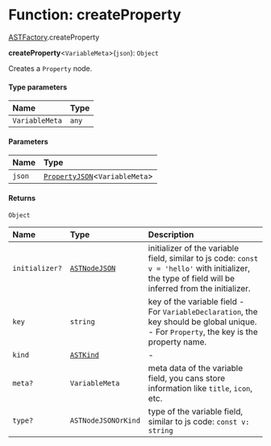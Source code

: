 # Function: createProperty

[ASTFactory](/auto-docs/variable-core/modules/ASTFactory.md).createProperty

**createProperty**<`VariableMeta`>(`json`): `Object`

Creates a `Property` node.

#### Type parameters

| Name | Type |
| :------ | :------ |
| `VariableMeta` | `any` |

#### Parameters

| Name | Type |
| :------ | :------ |
| `json` | [`PropertyJSON`](/auto-docs/variable-core/types/PropertyJSON.md)<`VariableMeta`> |

#### Returns

`Object`

| Name | Type | Description |
| :------ | :------ | :------ |
| `initializer?` | [`ASTNodeJSON`](/auto-docs/variable-core/interfaces/ASTNodeJSON.md) | initializer of the variable field, similar to js code: `const v = 'hello'` with initializer, the type of field will be inferred from the initializer. |
| `key` | `string` | key of the variable field - For `VariableDeclaration`, the key should be global unique. - For `Property`, the key is the property name. |
| `kind` | [`ASTKind`](/auto-docs/variable-core/enums/ASTKind.md) | - |
| `meta?` | `VariableMeta` | meta data of the variable field, you cans store information like `title`, `icon`, etc. |
| `type?` | `ASTNodeJSONOrKind` | type of the variable field, similar to js code: `const v: string` |
